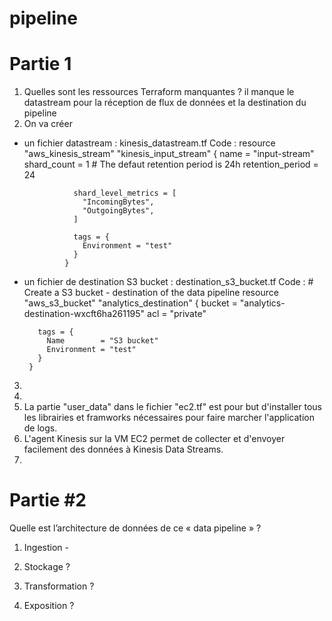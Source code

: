 # pipeline

# Partie 1
1. Quelles sont les ressources Terraform manquantes ?
  il manque le datastream pour la réception de flux de données et la destination du pipeline
2. On va créer
 - un fichier datastream :  kinesis_datastream.tf
 Code : 
                 resource "aws_kinesis_stream" "kinesis_input_stream" {
                  name        = "input-stream"
                  shard_count = 1
                  # The defaut retention period is 24h
                  retention_period = 24

                  shard_level_metrics = [
                    "IncomingBytes",
                    "OutgoingBytes",
                  ]

                  tags = {
                    Environment = "test"
                  }
                }

 - un fichier de destination S3 bucket : destination_s3_bucket.tf
  Code :  # Create a S3 bucket - destination of the data pipeline
        resource "aws_s3_bucket" "analytics_destination" {
          bucket = "analytics-destination-wxcft6ha261195"
          acl    = "private"

          tags = {
            Name        = "S3 bucket"
            Environment = "test"
          }
        }
  3.
  4.
  5. La partie "user_data" dans le fichier "ec2.tf" est pour but d'installer tous les librairies et framworks nécessaires pour faire marcher l'application de logs.
  6. L'agent Kinesis sur la VM EC2 permet de collecter et d'envoyer facilement des données à Kinesis Data Streams.
  7.
 # Partie #2
 Quelle est l’architecture de données de ce « data pipeline » ?
1. Ingestion - 

3. Stockage ?
4. Transformation ?
5. Exposition ?
 
